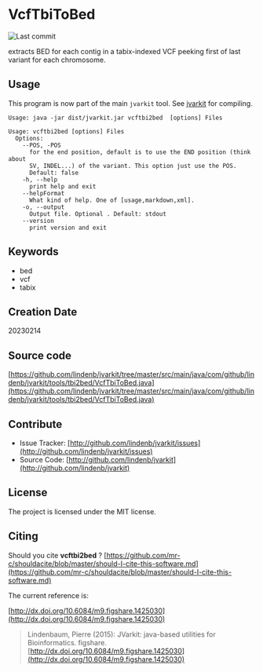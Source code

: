 # VcfTbiToBed

![Last commit](https://img.shields.io/github/last-commit/lindenb/jvarkit.png)

extracts BED for each contig in a tabix-indexed VCF peeking first of last variant for each chromosome.


## Usage


This program is now part of the main `jvarkit` tool. See [jvarkit](JvarkitCentral.md) for compiling.


```
Usage: java -jar dist/jvarkit.jar vcftbi2bed  [options] Files

Usage: vcftbi2bed [options] Files
  Options:
    --POS, -POS
      for the end position, default is to use the END position (think about 
      SV, INDEL...) of the variant. This option just use the POS.
      Default: false
    -h, --help
      print help and exit
    --helpFormat
      What kind of help. One of [usage,markdown,xml].
    -o, --output
      Output file. Optional . Default: stdout
    --version
      print version and exit

```


## Keywords

 * bed
 * vcf
 * tabix



## Creation Date

20230214

## Source code 

[https://github.com/lindenb/jvarkit/tree/master/src/main/java/com/github/lindenb/jvarkit/tools/tbi2bed/VcfTbiToBed.java](https://github.com/lindenb/jvarkit/tree/master/src/main/java/com/github/lindenb/jvarkit/tools/tbi2bed/VcfTbiToBed.java)


## Contribute

- Issue Tracker: [http://github.com/lindenb/jvarkit/issues](http://github.com/lindenb/jvarkit/issues)
- Source Code: [http://github.com/lindenb/jvarkit](http://github.com/lindenb/jvarkit)

## License

The project is licensed under the MIT license.

## Citing

Should you cite **vcftbi2bed** ? [https://github.com/mr-c/shouldacite/blob/master/should-I-cite-this-software.md](https://github.com/mr-c/shouldacite/blob/master/should-I-cite-this-software.md)

The current reference is:

[http://dx.doi.org/10.6084/m9.figshare.1425030](http://dx.doi.org/10.6084/m9.figshare.1425030)

> Lindenbaum, Pierre (2015): JVarkit: java-based utilities for Bioinformatics. figshare.
> [http://dx.doi.org/10.6084/m9.figshare.1425030](http://dx.doi.org/10.6084/m9.figshare.1425030)


